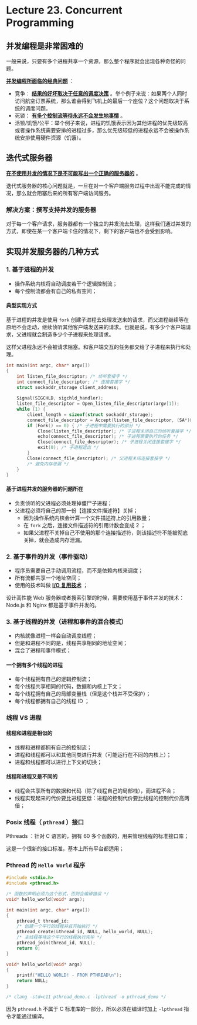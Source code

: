 # Lecture 23. Concurrent Programming



## 并发编程是非常困难的

一般来说，只要有多个进程共享一个资源，那么整个程序就会出现各种奇怪的问题。

**<u>并发编程所面临的经典问题</u>** ：

*   竞争： **<u>结果的好坏取决于任意的调度决策</u>** 。举个例子来说：如果两个人同时访问航空订票系统，那么谁会得到飞机上的最后一个座位？这个问题取决于系统的调度问题。
*   死锁： **<u>有多个控制流等待永远不会发生地事情</u>** 。
*   活锁/饥饿/公平：举个例子来说，进程的饥饿表示因为其他进程的优先级较高或者操作系统需要安排的进程过多，那么优先级较低的进程永远不会被操作系统安排使用硬件资源（饥饿）。

## 迭代式服务器

**<u>在不使用并发的情况下是不可能写出一个正确的服务器的</u>** 。

迭代式服务器的核心问题就是，一旦在对一个客户端服务过程中出现不能完成的情况，那么就会阻塞后来的所有客户端访问服务。

### 解决方案：撰写支持并发的服务器

对于每一个客户请求，服务器都有一个独立的并发流去处理，这样我们通过并发的方式，即使在某一个客户端卡住的情况下，剩下的客户端也不会受到影响。

## 实现并发服务器的几种方式

### 1. 基于进程的并发

*   操作系统内核将自动调度若干个逻辑控制流；
*   每个控制流都会有自己的私有空间；

#### 典型实现方式

基于进程的并发是使用 `fork` 创建子进程去处理发送来的请求，而父进程继续等在原地不会走动，继续侦听其他客户端发送来的请求。也就是说，有多少个客户端请求，父进程就会制造多少个子进程来处理请求。

这样父进程永远不会被请求阻塞。和客户端交互的任务都交给了子进程来执行和处理。

```C
int main(int argc, char* argv[])
{
    int listen_file_descriptor; /* 侦听套接字 */
    int connect_file_descriptor; /* 连接套接字 */
    struct sockaddr_storage client_address;
    
    Signal(SIGCHLD, sigchld_handler);
    listen_file_descriptor = Open_listen_file_descriptor(argv[1]);
    while (1) {
        client_length = sizeof(struct sockaddr_storage);
        connect_file_descriptor = Accept(listen_file_descriptor, (SA*)&client_address, &client_length);
        if (Fork() == 0) { /* 子进程中需要执行的部分 */
            Close(listen_file_descriptor); /* 子进程关闭自己的侦听套接字 */
            echo(connect_file_descriptor); /* 子进程需要执行的任务 */
            Close(connect_file_descriptor); /* 子进程关闭连接套接字 */
            exit(0); /* 子进程退出 */
        }
        Close(connect_file_descriptor); /* 父进程关闭连接套接字 */
        /* 避免内存泄漏 */
    }
}
```

#### 基于进程并发的服务器的问题所在

* 负责侦听的父进程必须处理掉僵尸子进程；
* 父进程必须将自己的那一份【连接文件描述符】关掉；
  * 因为操作系统内核会计算一个文件描述符上的引用数量；
  * 在 `fork` 之后，连接文件描述符的引用计数会变成 2 ；
  * 如果父进程不关掉自己不使用的那个连接描述符，则该描述符不能被彻底关掉，就会造成内存泄漏。

### 2. 基于事件的并发（事件驱动）

*   程序员需要自己手动调用流程，而不是依赖内核来调度；
*   所有流都共享一个地址空间；
*   使用的技术叫做 **<u>I/O 复用技术</u>** ；

设计高性能 Web 服务器或者搜索引擎的时候，需要使用基于事件并发的技术：Node.js 和 Nginx 都是基于事件并发的。

### 3. 基于线程的并发（进程和事件的混合模式）

*   内核就像进程一样会自动调度线程；
*   但是和进程不同的是，线程共享相同的地址空间；
*   混合了进程和事件模式；

 #### 一个拥有多个线程的进程

* 每个线程拥有自己的逻辑控制流；
* 每个线程共享相同的代码，数据和内核上下文；
* 每个线程拥有自己的局部变量栈（但是这个栈并不受保护）；
* 每个线程都拥有自己的线程 ID ；

### 线程 VS 进程

#### 线程和进程是相似的

* 线程和进程都拥有自己的控制流；
* 进程和线程都可以和其他同类进行并发（可能运行在不同的内核上）；
* 进程和线程都可以进行上下文的切换；

#### 线程和进程又是不同的

* 线程会共享所有的数据和代码（除了线程自己的局部栈），而进程不会；
* 线程实现起来的代价要比进程更低：进程的控制代价要比线程的控制代价高两倍；

### Posix 线程（ `pthread` ）接口

Pthreads ：针对 C 语言的，拥有 60 多个函数的，用来管理线程的标准接口库；

这是一个很新的接口标准，基本上所有平台都适用；

### Pthread 的 `Hello World` 程序

```C
#include <stdio.h>
#include <pthread.h>

/* 函数的声明必须为这个形式，否则会编译错误 */
void* hello_world(void* args);

int main(int argc, char* argv[])
{
    pthread_t thread_id;
    /* 创建一个平行的线程并且开始执行 */
    pthread_create(&thread_id, NULL, hello_world, NULL);
    /* 主线程等待这个平行的线程执行完毕 */
    pthread_join(thread_id, NULL);
    return 0;
}

void* hello_world(void* args)
{
    printf("HELLO WORLD! - FROM PTHREAD\n");
    return NULL;
}

/* clang -std=c11 pthread_demo.c -lpthread -o pthread_demo */
```

因为 `pthread.h` 不属于 C 标准库的一部分，所以必须在编译时加上 `-lpthread` 指令才能通过编译。